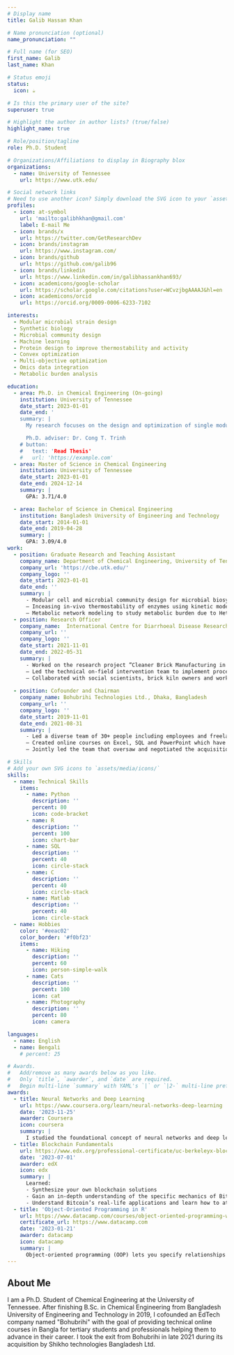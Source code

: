 ```yaml
---
# Display name
title: Galib Hassan Khan

# Name pronunciation (optional)
name_pronunciation: ""

# Full name (for SEO)
first_name: Galib
last_name: Khan

# Status emoji
status:
  icon: ☕️

# Is this the primary user of the site?
superuser: true

# Highlight the author in author lists? (true/false)
highlight_name: true

# Role/position/tagline
role: Ph.D. Student

# Organizations/Affiliations to display in Biography blox
organizations:
  - name: University of Tennessee
    url: https://www.utk.edu/

# Social network links
# Need to use another icon? Simply download the SVG icon to your `assets/media/icons/` folder.
profiles:
  - icon: at-symbol
    url: 'mailto:galibhkhan@gmail.com'
    label: E-mail Me
  - icon: brands/x
    url: https://twitter.com/GetResearchDev
  - icon: brands/instagram
    url: https://www.instagram.com/
  - icon: brands/github
    url: https://github.com/galib96
  - icon: brands/linkedin
    url: https://www.linkedin.com/in/galibhassankhan693/
  - icon: academicons/google-scholar
    url: https://scholar.google.com/citations?user=WCvzjbgAAAAJ&hl=en
  - icon: academicons/orcid
    url: https://orcid.org/0009-0006-6233-7102

interests:
  - Modular microbial strain design
  - Synthetic biology
  - Microbial community design
  - Machine learning
  - Protein design to improve thermostability and activity
  - Convex optimization
  - Multi-objective optimization 
  - Omics data integration
  - Metabolic burden analysis

education:
  - area: Ph.D. in Chemical Engineering (On-going)
    institution: University of Tennessee
    date_start: 2023-01-01
    date_end: '
    summary: |
      My research focuses on the design and optimization of single modular cell as well as microbial communities for production of multiple target chemical compounds. This aims to create minimal design enabling fast design-build-test cycle in metabolic engineering and systems biology.

      Ph.D. adviser: Dr. Cong T. Trinh
    # button:
    #   text: 'Read Thesis'
    #   url: 'https://example.com'
  - area: Master of Science in Chemical Engineering
    institution: University of Tennessee
    date_start: 2023-01-01
    date_end: 2024-12-14
    summary: |
      GPA: 3.71/4.0

  - area: Bachelor of Science in Chemical Engineering
    institution: Bangladesh University of Engineering and Technology
    date_start: 2014-01-01
    date_end: 2019-04-28
    summary: |
      GPA: 3.09/4.0 
work:
  - position: Graduate Research and Teaching Assistant
    company_name: Department of Chemical Engineering, University of Tennessee, Knoxville, TN, USA
    company_url: 'https://cbe.utk.edu/'
    company_logo: ''
    date_start: 2023-01-01
    date_end: ''
    summary: |
      - Modular cell and microbial community design for microbial biosynthesis of diverse chemical compounds using machine learning, omics, and heuristic optimization.
      – Inceasing in-vivo thermostability of enzymes using kinetic modeling and machine learning to enable high temperature biosynthesis (CBP to fuel team, Center for Bioenergy Innovation, Oak Ridge National Laboratory, USA).
      – Metabolic network modeling to study metabolic burden due to Heterologous protein expression in microbial cell.
  - position: Research Officer
    company_name:  International Centre for Diarrhoeal Disease Research (ICDDR,B), Dhaka, Bangladesh
    company_url: ''
    company_logo: ''
    date_start: 2021-11-01
    date_end: 2022-05-31
    summary: |
      - Worked on the research project ”Cleaner Brick Manufacturing in Bangladesh” jointly conducted by Stanford University, ICDDR,B and BUET led by Dr. Stephen Luby, Professor, Stanford University. 
      – Led the technical on-field intervention team to implement process improvements to improve brick quality, and to reduce CO emission by 50 percent.
      – Collaborated with social scientists, brick kiln owners and workers about new process implementation and its progress.
  
  - position: Cofounder and Chairman
    company_name: Bohubrihi Technologies Ltd., Dhaka, Bangladesh
    company_url: ''
    company_logo: ''
    date_start: 2019-11-01
    date_end: 2021-08-31
    summary: |
      - Led a diverse team of 30+ people including employees and freelancers.
      – Created online courses on Excel, SQL and PowerPoint which have 100000+ enrollments.
      – Jointly led the team that oversaw and negotiated the acquisition of the company by Shikho technologies Bangladesh Ltd.

# Skills
# Add your own SVG icons to `assets/media/icons/`
skills:
  - name: Technical Skills
    items:
      - name: Python
        description: ''
        percent: 80
        icon: code-bracket
      - name: R
        description: ''
        percent: 100
        icon: chart-bar
      - name: SQL
        description: ''
        percent: 40
        icon: circle-stack
      - name: C
        description: ''
        percent: 40
        icon: circle-stack
      - name: Matlab
        description: ''
        percent: 40
        icon: circle-stack
  - name: Hobbies
    color: '#eeac02'
    color_border: '#f0bf23'
    items:
      - name: Hiking
        description: ''
        percent: 60
        icon: person-simple-walk
      - name: Cats
        description: ''
        percent: 100
        icon: cat
      - name: Photography
        description: ''
        percent: 80
        icon: camera

languages:
  - name: English
  - name: Bengali
    # percent: 25

# Awards.
#   Add/remove as many awards below as you like.
#   Only `title`, `awarder`, and `date` are required.
#   Begin multi-line `summary` with YAML's `|` or `|2-` multi-line prefix and indent 2 spaces below.
awards:
  - title: Neural Networks and Deep Learning
    url: https://www.coursera.org/learn/neural-networks-deep-learning
    date: '2023-11-25'
    awarder: Coursera
    icon: coursera
    summary: |
      I studied the foundational concept of neural networks and deep learning. By the end, I was familiar with the significant technological trends driving the rise of deep learning; build, train, and apply fully connected deep neural networks; implement efficient (vectorized) neural networks; identify key parameters in a neural network’s architecture; and apply deep learning to your own applications.
  - title: Blockchain Fundamentals
    url: https://www.edx.org/professional-certificate/uc-berkeleyx-blockchain-fundamentals
    date: '2023-07-01'
    awarder: edX
    icon: edx
    summary: |
      Learned:
      - Synthesize your own blockchain solutions
      - Gain an in-depth understanding of the specific mechanics of Bitcoin
      - Understand Bitcoin’s real-life applications and learn how to attack and destroy Bitcoin, Ethereum, smart contracts and Dapps, and alternatives to Bitcoin’s Proof-of-Work consensus algorithm
  - title: 'Object-Oriented Programming in R'
    url: https://www.datacamp.com/courses/object-oriented-programming-with-s3-and-r6-in-r
    certificate_url: https://www.datacamp.com
    date: '2023-01-21'
    awarder: datacamp
    icon: datacamp
    summary: |
      Object-oriented programming (OOP) lets you specify relationships between functions and the objects that they can act on, helping you manage complexity in your code. This is an intermediate level course, providing an introduction to OOP, using the S3 and R6 systems. S3 is a great day-to-day R programming tool that simplifies some of the functions that you write. R6 is especially useful for industry-specific analyses, working with web APIs, and building GUIs.
---
```


## About Me

I am a Ph.D. Student of Chemical Engineering at the University of Tennessee. After finishing B.Sc. in Chemical Engineering from Bangladesh University of Engineering and Technology in 2019, I cofounded an EdTech company named "Bohubrihi" with the goal of providing technical online courses in Bangla for tertiary students and professionals helping them to advance in their career. I took the exit from Bohubrihi in late 2021 during its acquisition by Shikho technologies Bangladesh Ltd.